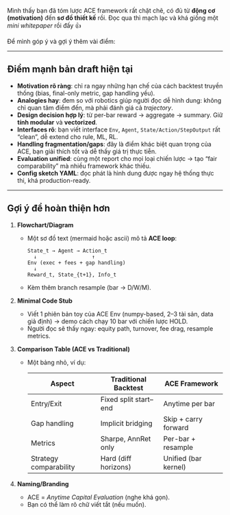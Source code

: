 Mình thấy bạn đã tóm lược ACE framework rất chặt chẽ, có đủ từ **động cơ (motivation)** đến **sơ đồ thiết kế** rồi.
Đọc qua thì mạch lạc và khá giống một *mini whitepaper* rồi đấy 👍

Để mình góp ý và gợi ý thêm vài điểm:

---

## Điểm mạnh bản draft hiện tại

* **Motivation rõ ràng**: chỉ ra ngay những hạn chế của cách backtest truyền thống (bias, final-only metric, gap handling yếu).
* **Analogies hay**: đem so với robotics giúp người đọc dễ hình dung: không chỉ quan tâm điểm đến, mà phải đánh giá cả *trajectory*.
* **Design decision hợp lý**: từ per-bar reward → aggregate → summary. Giữ **tính modular** và **vectorized**.
* **Interfaces rõ**: bạn viết interface `Env`, `Agent`, `State/Action/StepOutput` rất “clean”, dễ extend cho rule, ML, RL.
* **Handling fragmentation/gaps**: đây là điểm khác biệt quan trọng của ACE, bạn giải thích tốt và dễ thấy giá trị thực tiễn.
* **Evaluation unified**: cùng một report cho mọi loại chiến lược → tạo “fair comparability” mà nhiều framework khác thiếu.
* **Config sketch YAML**: đọc phát là hình dung được ngay hệ thống thực thi, khá production-ready.

---

## Gợi ý để hoàn thiện hơn

1. **Flowchart/Diagram**

   * Một sơ đồ text (mermaid hoặc ascii) mô tả **ACE loop**:

     ```
     State_t → Agent → Action_t
       ↓                  ↑
     Env (exec + fees + gap handling)
       ↓
     Reward_t, State_{t+1}, Info_t
     ```
   * Kèm thêm branch resample (bar → D/W/M).

2. **Minimal Code Stub**

   * Viết 1 phiên bản toy của ACE Env (numpy-based, 2–3 tài sản, data giả định) → demo cách chạy 10 bar với chiến lược HOLD.
   * Người đọc sẽ thấy ngay: equity path, turnover, fee drag, resample metrics.

3. **Comparison Table (ACE vs Traditional)**
 
   * Một bảng nhỏ, ví dụ:

     | Aspect                 | Traditional Backtest  | ACE Framework        |
     | ---------------------- | --------------------- | -------------------- |
     | Entry/Exit             | Fixed split start–end | Anytime per bar      |
     | Gap handling           | Implicit bridging     | Skip + carry forward |
     | Metrics                | Sharpe, AnnRet only   | Per-bar + resample   |
     | Strategy comparability | Hard (diff horizons)  | Unified (bar kernel) |

4. **Naming/Branding**

   * ACE = *Anytime Capital Evaluation* (nghe khá gọn).
   * Bạn có thể làm rõ chữ viết tắt (nếu muốn).


